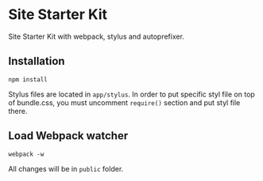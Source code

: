 # Site Starter Kit
Site Starter Kit with webpack, stylus and autoprefixer.

## Installation

```
npm install
```

Stylus files are located in `app/stylus`. In order to put specific styl file on top of bundle.css, you must uncomment `require()` section and put styl file there.

## Load Webpack watcher

```
webpack -w
```

All changes will be in `public` folder.
